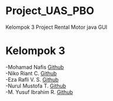 # Project_UAS_PBO
Kelompok 3 Project Rental Motor java GUI


# Kelompok 3

-Mohamad Nafis [Github](https://github.com/NafMn) <br>
-Niko Riant C. [Github](https://github.com/royalrumble3) <br>
-Eza Rafli V. S. [Github](https://github.com/Zaraply) <br>
-Nurul Mustofa T. [Github](https://github.com/Musstf) <br>
-M. Yusuf Ibrahim R. [Github](https://github.com/NafMn) <br>
